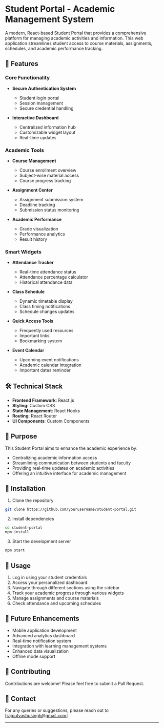 # Student Portal - Academic Management System

A modern, React-based Student Portal that provides a comprehensive platform for managing academic activities and information. This web application streamlines student access to course materials, assignments, schedules, and academic performance tracking.

## 🚀 Features

### Core Functionality
- **Secure Authentication System**
  - Student login portal
  - Session management
  - Secure credential handling

- **Interactive Dashboard**
  - Centralized information hub
  - Customizable widget layout
  - Real-time updates

### Academic Tools
- **Course Management**
  - Course enrollment overview
  - Subject-wise material access
  - Course progress tracking

- **Assignment Center**
  - Assignment submission system
  - Deadline tracking
  - Submission status monitoring

- **Academic Performance**
  - Grade visualization
  - Performance analytics
  - Result history

### Smart Widgets
- **Attendance Tracker**
  - Real-time attendance status
  - Attendance percentage calculator
  - Historical attendance data

- **Class Schedule**
  - Dynamic timetable display
  - Class timing notifications
  - Schedule changes updates

- **Quick Access Tools**
  - Frequently used resources
  - Important links
  - Bookmarking system

- **Event Calendar**
  - Upcoming event notifications
  - Academic calendar integration
  - Important dates reminder

## 🛠️ Technical Stack

- **Frontend Framework**: React.js
- **Styling**: Custom CSS
- **State Management**: React Hooks
- **Routing**: React Router
- **UI Components**: Custom Components

## 🎯 Purpose

This Student Portal aims to enhance the academic experience by:
- Centralizing academic information access
- Streamlining communication between students and faculty
- Providing real-time updates on academic activities
- Offering an intuitive interface for academic management

## 🔧 Installation

1. Clone the repository
```bash
git clone https://github.com/yourusername/student-portal.git
```

2. Install dependencies
```bash
cd student-portal
npm install
```

3. Start the development server
```bash
npm start
```

## 📱 Usage

1. Log in using your student credentials
2. Access your personalized dashboard
3. Navigate through different sections using the sidebar
4. Track your academic progress through various widgets
5. Manage assignments and course materials
6. Check attendance and upcoming schedules

## 🔄 Future Enhancements

- Mobile application development
- Advanced analytics dashboard
- Real-time notification system
- Integration with learning management systems
- Enhanced data visualization
- Offline mode support

## 🤝 Contributing

Contributions are welcome! Please feel free to submit a Pull Request.

## 👥 Contact

For any queries or suggestions, please reach out to [rajputvashusingh@gmail.com]

---
